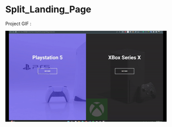 # Split_Landing_Page

Project GIF :

![](https://github.com/hamdeth3/Projects/blob/main/7-Split%20Landing%20Page/splitLandingPageGIF.gif)
